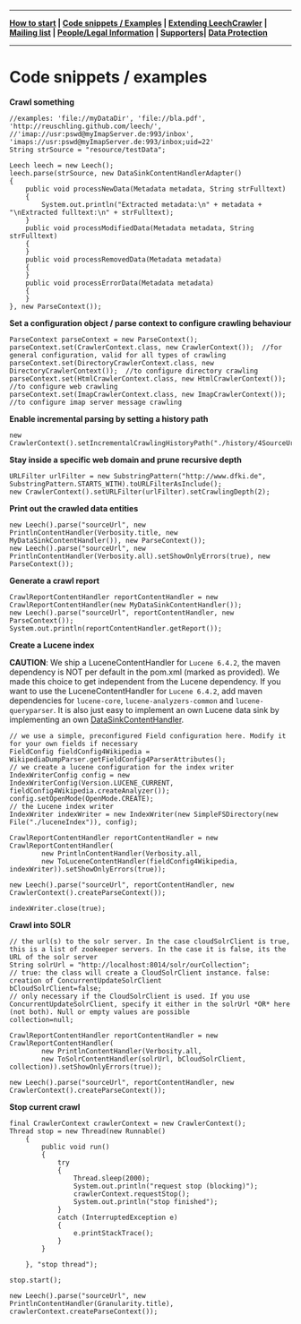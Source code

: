 ***
**[How to start](https://github.com/leechcrawler/leech/blob/master/how2start.md) | [Code snippets / Examples](https://github.com/leechcrawler/leech/blob/master/codeSnippets.md) | [Extending LeechCrawler](https://github.com/leechcrawler/leech/blob/master/extending.md) | [Mailing list](https://github.com/leechcrawler/leech/blob/master/mailinglist.md) | [People/Legal Information](https://github.com/leechcrawler/leech/blob/master/people.md) | [Supporters](https://github.com/leechcrawler/leech/blob/master/supporters.md)| [Data Protection](https://github.com/leechcrawler/leech/blob/master/dataprotection.md)**
***

# Code snippets / examples

**Crawl something**  

    //examples: 'file://myDataDir', 'file://bla.pdf', 'http://reuschling.github.com/leech/',
    //'imap://usr:pswd@myImapServer.de:993/inbox', 'imaps://usr:pswd@myImapServer.de:993/inbox;uid=22'  
    String strSource = "resource/testData";  
    
    Leech leech = new Leech();
    leech.parse(strSource, new DataSinkContentHandlerAdapter()
    {
        public void processNewData(Metadata metadata, String strFulltext)
        {
            System.out.println("Extracted metadata:\n" + metadata + "\nExtracted fulltext:\n" + strFulltext);
        }
        public void processModifiedData(Metadata metadata, String strFulltext)
        {
        }
        public void processRemovedData(Metadata metadata)
        {
        }
        public void processErrorData(Metadata metadata)
        {
        }
    }, new ParseContext());  
    
**Set a configuration object / parse context to configure crawling behaviour**  

    ParseContext parseContext = new ParseContext();
    parseContext.set(CrawlerContext.class, new CrawlerContext());  //for general configuration, valid for all types of crawling
    parseContext.set(DirectoryCrawlerContext.class, new DirectoryCrawlerContext());  //to configure directory crawling
    parseContext.set(HtmlCrawlerContext.class, new HtmlCrawlerContext());  //to configure web crawling
    parseContext.set(ImapCrawlerContext.class, new ImapCrawlerContext());  //to configure imap server message crawling  

**Enable incremental parsing by setting a history path**  

    new CrawlerContext().setIncrementalCrawlingHistoryPath("./history/4SourceUrl");
    
    
**Stay inside a specific web domain and prune recursive depth**  

    URLFilter urlFilter = new SubstringPattern("http://www.dfki.de", SubstringPattern.STARTS_WITH).toURLFilterAsInclude();
    new CrawlerContext().setURLFilter(urlFilter).setCrawlingDepth(2);

**Print out the crawled data entities**  

    new Leech().parse("sourceUrl", new PrintlnContentHandler(Verbosity.title, new MyDataSinkContentHandler()), new ParseContext());
    new Leech().parse("sourceUrl", new PrintlnContentHandler(Verbosity.all).setShowOnlyErrors(true), new ParseContext());

**Generate a crawl report**
  
    CrawlReportContentHandler reportContentHandler = new CrawlReportContentHandler(new MyDataSinkContentHandler());
    new Leech().parse("sourceUrl", reportContentHandler, new ParseContext());
    System.out.println(reportContentHandler.getReport());
    
**Create a Lucene index**

**CAUTION**: We ship a LuceneContentHandler for `Lucene 6.4.2`, the maven dependency is NOT per default in the pom.xml (marked as provided). We made this choice to get independent from the Lucene dependency. If you want to use the LuceneContentHandler for `Lucene 6.4.2`, add maven dependencies for `lucene-core`, `lucene-analyzers-common` and `lucene-queryparser`. It is also just easy to implement an own Lucene data sink by implementing an own [DataSinkContentHandler](https://github.com/leechcrawler/leech/blob/master/src/main/java/de/dfki/km/leech/sax/DataSinkContentHandlerAdapter.java).
      
    // we use a simple, preconfigured Field configuration here. Modify it for your own fields if necessary
    FieldConfig fieldConfig4Wikipedia = WikipediaDumpParser.getFieldConfig4ParserAttributes();
    // we create a lucene configuration for the index writer
    IndexWriterConfig config = new IndexWriterConfig(Version.LUCENE_CURRENT, fieldConfig4Wikipedia.createAnalyzer());
    config.setOpenMode(OpenMode.CREATE);
    // the Lucene index writer
    IndexWriter indexWriter = new IndexWriter(new SimpleFSDirectory(new File("./luceneIndex")), config);

    CrawlReportContentHandler reportContentHandler = new CrawlReportContentHandler(
            new PrintlnContentHandler(Verbosity.all, 
            new ToLuceneContentHandler(fieldConfig4Wikipedia, indexWriter)).setShowOnlyErrors(true));

    new Leech().parse("sourceUrl", reportContentHandler, new CrawlerContext().createParseContext());

    indexWriter.close(true);

**Crawl into SOLR**

    // the url(s) to the solr server. In the case cloudSolrClient is true, this is a list of zookeeper servers. In the case it is false, its the URL of the solr server
    String solrUrl = "http://localhost:8014/solr/ourCollection";
    // true: the class will create a CloudSolrClient instance. false: creation of ConcurrentUpdateSolrClient
    bCloudSolrClient=false;
    // only necessary if the CloudSolrClient is used. If you use ConcurrentUpdateSolrClient, specify it either in the solrUrl *OR* here (not both). Null or empty values are possible
    collection=null;
    
    CrawlReportContentHandler reportContentHandler = new CrawlReportContentHandler(
            new PrintlnContentHandler(Verbosity.all, 
            new ToSolrContentHandler(solrUrl, bCloudSolrClient, collection)).setShowOnlyErrors(true));

    new Leech().parse("sourceUrl", reportContentHandler, new CrawlerContext().createParseContext());
    

**Stop current crawl**

    final CrawlerContext crawlerContext = new CrawlerContext();
    Thread stop = new Thread(new Runnable()
        {
            public void run()
            {
                try
                {
                    Thread.sleep(2000);
                    System.out.println("request stop (blocking)");
                    crawlerContext.requestStop();
                    System.out.println("stop finished");
                }
                catch (InterruptedException e)
                {
                    e.printStackTrace();
                }
            }

        }, "stop thread");

    stop.start();
    
    new Leech().parse("sourceUrl", new PrintlnContentHandler(Granularity.title), crawlerContext.createParseContext());

